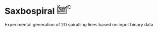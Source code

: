 # Saxbospiral ![saxbospiral](saxbospiral.png "saxbospiral")
Experimental generation of 2D spiralling lines based on input binary data
